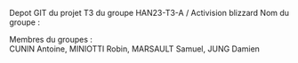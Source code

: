 Depot GIT du projet T3 du groupe HAN23-T3-A /  Activision blizzard
Nom du groupe :

Membres du groupes : <br>
CUNIN Antoine, 
MINIOTTI Robin, 
MARSAULT Samuel, 
JUNG Damien


